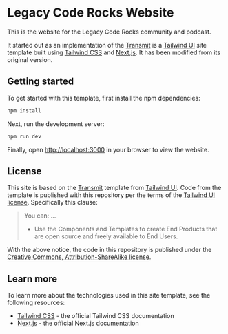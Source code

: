 # Legacy Code Rocks Website

This is the website for the Legacy Code Rocks community and podcast.

It started out as an implementation of the [Transmit](https://tailwindui.com/templates/transmit) is a [Tailwind UI](https://tailwindui.com) site template built using [Tailwind CSS](https://tailwindcss.com) and [Next.js](https://nextjs.org). It has been modified from its original version.

## Getting started

To get started with this template, first install the npm dependencies:

```bash
npm install
```

Next, run the development server:

```bash
npm run dev
```

Finally, open [http://localhost:3000](http://localhost:3000) in your browser to view the website.

## License

This site is based on the [Transmit](https://tailwindui.com/templates/transmit) template from [Tailwind UI](https://tailwindui.com). Code from the template is published with this repository per the terms of the [Tailwind UI license](LICENSE-TailwindUI.md). Specifically this clause:

> You can:
> ...
> * Use the Components and Templates to create End Products that are open source and freely available to End Users.

With the above notice, the code in this repository is published under the [Creative Commons, Attribution-ShareAlike license](https://creativecommons.org/licenses/by-sa/4.0/).

## Learn more

To learn more about the technologies used in this site template, see the following resources:

- [Tailwind CSS](https://tailwindcss.com/docs) - the official Tailwind CSS documentation
- [Next.js](https://nextjs.org/docs) - the official Next.js documentation
